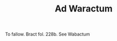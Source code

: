---
title: Ad Waractum
letter: A
permalink: "/definitions/ad-waractum.html"
body: To fallow. Bract fol. 228b. See Wabactum
published_at: '2018-07-07'
source: Black's Law Dictionary
layout: post
---